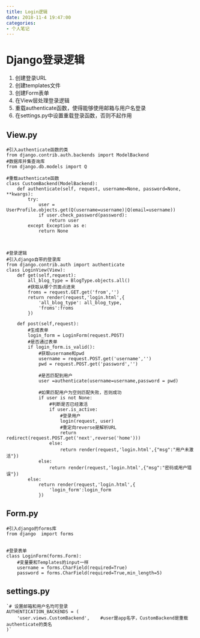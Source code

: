 ```yaml
---
title: Login逻辑
date: 2018-11-4 19:47:00
categories:
- 个人笔记
---
```


# Django登录逻辑 #
1. 创建登录URL
2. 创建templates文件
3. 创建Form表单
4. 在View层处理登录逻辑
5. 重载authenticate函数，使得能够使用邮箱与用户名登录
6. 在settings.py中设置重载登录函数，否则不起作用



## View.py ##
	#引入authenticate函数的类
	from django.contrib.auth.backends import ModelBackend
	#数据库并集查询库
	from django.db.models import Q
	
	#重载authenticate函数
	class CustomBackend(ModelBackend):
	    def authenticate(self, request, username=None, password=None, **kwargs):
	        try:
	            user = UserProfile.objects.get(Q(username=username)|Q(email=username))
	            if user.check_password(password):
	                return user
	        except Exception as e:
	            return None
	
	

	#登录逻辑
	#引入django自带的登录库
	from django.contrib.auth import authenticate
    class LoginView(View):
	    def get(self,request):
	        all_blog_type = BlogType.objects.all()
	        #获取从哪个页面点进来
	        froms = request.GET.get('from','')
	        return render(request,'login.html',{
	            'all_blog_type': all_blog_type,
	            'froms':froms
	        })
	
	    def post(self,request):
	        #生成表单
	        login_form = LoginForm(request.POST)
			#是否通过表单
	        if login_form.is_valid():
				#获取username和pwd
	            username = request.POST.get('username','')
	            pwd = request.POST.get('password','')
				
				#是否匹配到用户
	            user =authenticate(username=username,password = pwd)
				
				#如果匹配用户为空则匹配失败，否则成功
	            if user is not None:
					#判断是否已经激活
	                if user.is_active:
						#登录用户
	                    login(request, user)
						#重定向reverse是解析URL
	                    return redirect(request.POST.get('next',reverse('home')))
	                else:
	                    return render(request,'login.html',{"msg":"用户未激活"})
	            else:
	                return render(request,'login.html',{"msg":"密码或用户错误"})
	        else:
	            return render(request,'login.html',{
	                'login_form':login_form
	            })

## Form.py ##
	#引入django的forms库
    from django  import forms
	

	#登录表单
	class LoginForm(forms.Form):
		#变量要和Templates的input一样
	    username = forms.CharField(required=True)
	    password = forms.CharField(required=True,min_length=5)



## settings.py ##
	`# 设置邮箱和用户名均可登录
	AUTHENTICATION_BACKENDS = (
    	'user.views.CustomBackend',    #user是app名字，CustomBackend是重载authenticate的类名
	)`
